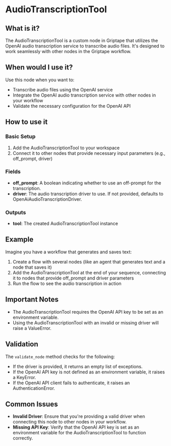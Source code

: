 # AudioTranscriptionTool

## What is it?

The AudioTranscriptionTool is a custom node in Griptape that utilizes the OpenAI audio transcription service to transcribe audio files. It's designed to work seamlessly with other nodes in the Griptape workflow.

## When would I use it?

Use this node when you want to:

- Transcribe audio files using the OpenAI service
- Integrate the OpenAI audio transcription service with other nodes in your workflow
- Validate the necessary configuration for the OpenAI API

## How to use it

### Basic Setup

1. Add the AudioTranscriptionTool to your workspace
1. Connect it to other nodes that provide necessary input parameters (e.g., off_prompt, driver)

### Fields

- **off_prompt**: A boolean indicating whether to use an off-prompt for the transcription.
- **driver**: The audio transcription driver to use. If not provided, defaults to OpenAiAudioTranscriptionDriver.

### Outputs

- **tool**: The created AudioTranscriptionTool instance

## Example

Imagine you have a workflow that generates and saves text:

1. Create a flow with several nodes (like an agent that generates text and a node that saves it)
1. Add the AudioTranscriptionTool at the end of your sequence, connecting it to nodes that provide off_prompt and driver parameters
1. Run the flow to see the audio transcription in action

## Important Notes

- The AudioTranscriptionTool requires the OpenAI API key to be set as an environment variable.
- Using the AudioTranscriptionTool with an invalid or missing driver will raise a ValueError.

## Validation

The `validate_node` method checks for the following:

- If the driver is provided, it returns an empty list of exceptions.
- If the OpenAI API key is not defined as an environment variable, it raises a KeyError.
- If the OpenAI API client fails to authenticate, it raises an AuthenticationError.

## Common Issues

- **Invalid Driver**: Ensure that you're providing a valid driver when connecting this node to other nodes in your workflow.
- **Missing API Key**: Verify that the OpenAI API key is set as an environment variable for the AudioTranscriptionTool to function correctly.
